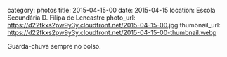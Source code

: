 category: photos 
title: 2015-04-15-00
date: 2015-04-15
location: Escola Secundária D. Filipa de Lencastre
photo_url: https://d22fkxs2pw9y3y.cloudfront.net/2015-04-15-00.jpg
thumbnail_url: https://d22fkxs2pw9y3y.cloudfront.net/2015-04-15-00-thumbnail.webp

Guarda-chuva sempre no bolso. 